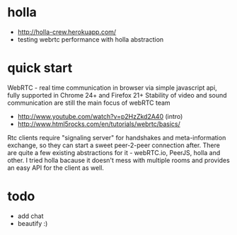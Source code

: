 holla
=====

- http://holla-crew.herokuapp.com/
- testing webrtc performance with holla abstraction

quick start
===========

WebRTC - real time communication in browser via simple javascript api, fully supported in Chrome 24+ and Firefox 21+
Stability of video and sound communication are still the main focus of webRTC team
- http://www.youtube.com/watch?v=p2HzZkd2A40 (intro)
- http://www.html5rocks.com/en/tutorials/webrtc/basics/ 

Rtc clients require "signaling server" for handshakes and meta-information exchange, so they can start a sweet peer-2-peer connection after. There are quite a few existing abstractions for it - webRTC.io, PeerJS, holla and other. I tried holla bacause it doesn't mess with multiple rooms and provides an easy API for the client as well.

todo
====
- add chat
- beautify :)
